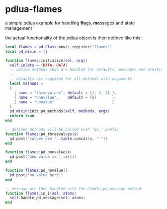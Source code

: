 # pdlua-flames
a simple pdlua example for handling **fla**gs, **me**ssages and **s**tate management

the actual functionality of the pdlua object is then defined like this:

~~~ lua
local flames = pd.Class:new():register("flames")
local pd_mixin = {}

function flames:initialize(sel, args)
  self.inlets = {DATA, DATA}
  -- define methods that are handled for defaults, messages and creation args
  --
  -- defaults are required for all methods with arguments
  local methods =
  {
    { name = "threevalues", default = {1, 2, 3} },
    { name = "onevalue",    default = {0}       },
    { name = "novalue"                          }
  }
  pd_mixin:init_pd_methods(self, methods, args)
  return true
end

-- defined methods will be called with 'pd_' prefix
function flames:pd_threevalues(x)
  pd.post('values are '..table.concat(x, " "))
end

function flames:pd_onevalue(x)
  pd.post('one value is '..x[1])
end

function flames:pd_novalue()
  pd.post('no value here')
end

-- message are then handled with the handle_pd_message method
function flames:in_1(sel, atoms)
  self:handle_pd_message(sel, atoms)
end
~~~
